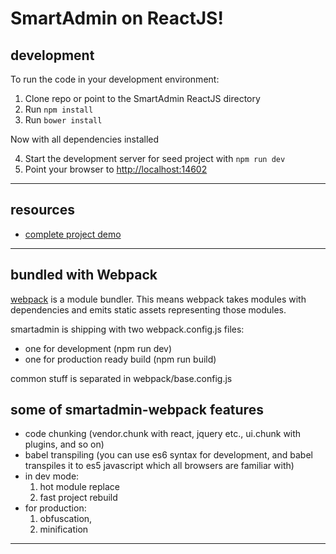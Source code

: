 SmartAdmin on ReactJS!
======================

development
-----------
To run the code in your development environment:

1. Clone repo or point to the SmartAdmin ReactJS directory
2. Run `npm install`
3. Run `bower install`

Now with all dependencies installed

4. Start the development server for seed project with `npm run dev`
5. Point your browser to [http://localhost:14602](http://localhost:14602)

***********************************************

resources
---------
- [complete project demo](url: )

-----------------------------------------------

bundled with Webpack
--------------------
[webpack](https://webpack.github.io/) is a module bundler.
This means webpack takes modules with dependencies
and emits static assets representing those modules.


smartadmin is shipping with two webpack.config.js files:
- one for development (npm run dev)
- one for production ready build (npm run build)


common stuff is separated in webpack/base.config.js


some of smartadmin-webpack features
-----------------------------------
- code chunking (vendor.chunk with react, jquery etc.,  ui.chunk with plugins, and so on)
- babel transpiling (you can use es6 syntax for development, and babel transpiles it to es5 javascript which all browsers are familiar with)
- in dev mode:
  1. hot module replace
  2. fast project rebuild
- for production:
  1. obfuscation,
  2. minification


******************************************************************